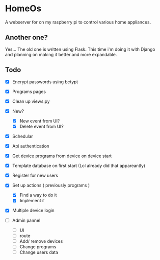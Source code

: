 # HomeOs

A webserver for on my raspberry pi to control various home appliances.

## Another one?

Yes... The old one is written using Flask. This time i'm doing it with Django and planning on making it better and more expandable.

## Todo

- [X] Encrypt passwords using bctypt
- [X] Programs pages
- [X] Clean up views.py
- [X] New?
  - [X] New event from UI?
  - [X] Delete event from UI?

- [X] Schedular
- [X] Api authentication
- [X] Get device programs from device on device start
- [X] Template database on first start (Lol already did that appareantly)
- [X] Register for new users
- [X] Set up actions ( previously programs )
  - [X] Find a way to do it
  - [X] Implement it
- [X] Multiple device login

- [ ] Admin pannel
  - [ ] UI
  - [ ] route
  - [ ] Add/ remove devices
  - [ ] Change programs
  - [ ] Change users data
